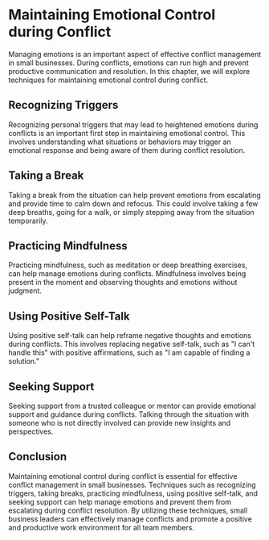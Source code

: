 Maintaining Emotional Control during Conflict
===================================================================================

Managing emotions is an important aspect of effective conflict management in small businesses. During conflicts, emotions can run high and prevent productive communication and resolution. In this chapter, we will explore techniques for maintaining emotional control during conflict.

Recognizing Triggers
--------------------

Recognizing personal triggers that may lead to heightened emotions during conflicts is an important first step in maintaining emotional control. This involves understanding what situations or behaviors may trigger an emotional response and being aware of them during conflict resolution.

Taking a Break
--------------

Taking a break from the situation can help prevent emotions from escalating and provide time to calm down and refocus. This could involve taking a few deep breaths, going for a walk, or simply stepping away from the situation temporarily.

Practicing Mindfulness
----------------------

Practicing mindfulness, such as meditation or deep breathing exercises, can help manage emotions during conflicts. Mindfulness involves being present in the moment and observing thoughts and emotions without judgment.

Using Positive Self-Talk
------------------------

Using positive self-talk can help reframe negative thoughts and emotions during conflicts. This involves replacing negative self-talk, such as "I can't handle this" with positive affirmations, such as "I am capable of finding a solution."

Seeking Support
---------------

Seeking support from a trusted colleague or mentor can provide emotional support and guidance during conflicts. Talking through the situation with someone who is not directly involved can provide new insights and perspectives.

Conclusion
----------

Maintaining emotional control during conflict is essential for effective conflict management in small businesses. Techniques such as recognizing triggers, taking breaks, practicing mindfulness, using positive self-talk, and seeking support can help manage emotions and prevent them from escalating during conflict resolution. By utilizing these techniques, small business leaders can effectively manage conflicts and promote a positive and productive work environment for all team members.
